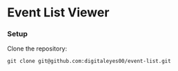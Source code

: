 # Event List Viewer

### Setup

Clone the repository:

`git clone git@github.com:digitaleyes00/event-list.git`
